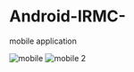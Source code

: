 # Android-IRMC-
mobile application 

![mobile](https://user-images.githubusercontent.com/25197361/44002644-1556c576-9e3e-11e8-906f-d261916174d7.png)
![mobile 2](https://user-images.githubusercontent.com/25197361/44002645-158d2a26-9e3e-11e8-8267-ddb534d31b9a.png)

